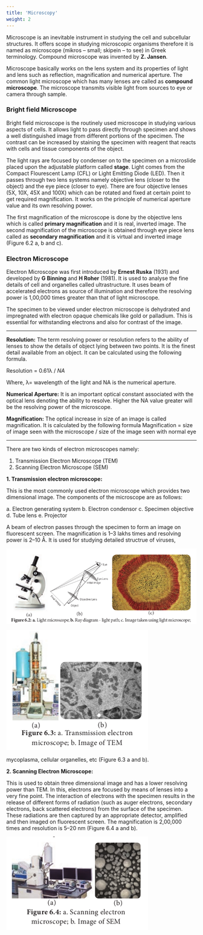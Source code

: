 ```yaml
---
title: 'Microscopy'
weight: 2
---
```



Microscope is an inevitable instrument in studying the cell and subcellular structures. It offers scope in studying microscopic organisms therefore it is named as microscope (mikros – small; skipein – to see) in Greek terminology. Compound microscope was invented by **Z. Jansen**.

Microscope basically works on the lens system and its properties of light and lens such as reflection, magnification and numerical aperture. The common light microscope which has many lenses are called as **compound microscope**. The microscope transmits visible light from sources to eye or camera through sample.


### Bright field Microscope

Bright field microscope is the routinely used microscope in studying various aspects of cells. It allows light to pass directly through specimen and shows a well distinguished image from different portions of the specimen. The contrast can be increased by staining the specimen with reagent that reacts with cells and tissue components of the object.


The light rays are focused by condenser on to the specimen on a microslide placed upon the adjustable platform called **stage**. Light comes from the Compact Flourescent Lamp (CFL) or Light Emitting Diode (LED). Then it passes through two lens systems namely objective lens (closer to the object) and the eye piece (closer to eye). There are four objective lenses (5X, 10X, 45X and 100X) which can be rotated and fixed at certain point to get required magnification. It works on the principle of numerical aperture value and its own resolving power.

The first magnification of the microscope is done by the objective lens which is called **primary magnification** and it is real, inverted image. The second  magnification of the microscope is obtained through eye piece lens called as **secondary magnification** and it is virtual and inverted image (Figure 6.2 a, b and c).

### Electron Microscope


Electron Microscope was first introduced by **Ernest Ruska** (1931) and developed by **G Binning** and **H Roher** (1981). It is used to analyse the fine details of cell and organelles called ultrastructure. It uses beam of accelerated electrons as source of illumination and therefore the resolving power is 1,00,000 times greater than that of light microscope.

The specimen to be viewed under electron microscope is dehydrated and impregnated with electron opaque chemicals like gold or palladium. This is essential for withstanding electrons and also for contrast of the image.

---
**Resolution:** The term resolving power or resolution refers to the ability of lenses to show the details of object lying between two points. It is the finest detail available from an object. It can be calculated using the following formula.

Resolution = 0.61λ / _NA_

Where, λ= wavelength of the light and NA is the numerical aperture. 

**Numerical Aperture:** It is an important optical constant associated with the optical lens denoting the ability to resolve. Higher the NA value greater will be the resolving power of the microscope. 

**Magnification:** The optical increase in size of an image is called magnification. It is calculated by the following formula Magnification = size of image seen with the microscope / size of the image seen with normal eye

---

There are two kinds of electron microscopes namely: 
1. Transmission Electron Microscope (TEM) 
2. Scanning Electron Microscope (SEM) 

**1. Transmission electron microscope:** 

This is the most commonly used electron microscope which provides two dimensional image. The components of the microscope are as follows:

a. Electron generating system 
b. Electron condensor 
c. Specimen objective 
d. Tube lens
e. Projector 

A beam of electron passes through the specimen to form an image on fluorescent screen. The magnification is 1–3 lakhs times and resolving power is 2–10 Å. It is used for studying detailed structrue of viruses,

![ ](6.2.png "")


![ ](6.3.png "")

mycoplasma, cellular organelles, etc (Figure 6.3 a and b). 

**2. Scanning Electron Microscope:** 

This is used to obtain three dimensional image and has a lower resolving power than TEM. In this, electrons are focused by means of lenses into a very fine point. The interaction of electrons with the specimen results in the release of different forms of radiation (such as auger electrons, secondary electrons, back scattered electrons) from the surface of the specimen. These radiations are then captured by an appropriate detector, amplified and then imaged on fluorescent screen. The magnification is 2,00,000 times and resolution is 5–20 nm (Figure 6.4 a and b).

![](6.4.png "")

